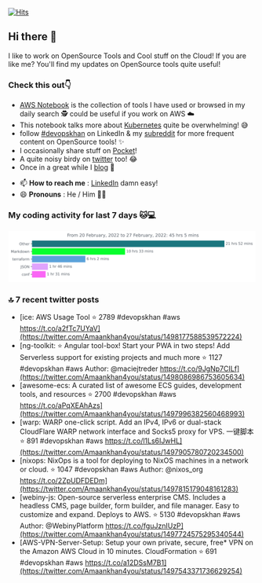 [![Hits](https://hits.seeyoufarm.com/api/count/incr/badge.svg?url=https%3A%2F%2Fgithub.com%2Fakhan4u%2Fhit-counter&count_bg=%2379C83D&title_bg=%23555555&icon=&icon_color=%23E7E7E7&title=visits&edge_flat=false)](https://hits.seeyoufarm.com)

## Hi there 👋

I like to work on OpenSource Tools and Cool stuff on the Cloud! If you are like me? You'll find my updates on OpenSource tools quite useful!

### Check this out👇

* [AWS Notebook](https://histre.com/public/notebooks/dnllyanu/aws/) is the collection of tools I have used or browsed in my daily search 🕵️ could be useful if you work on AWS ☁️
* This notebook talks more about [Kubernetes](https://histre.com/public/notebooks/6uxdvo3y/kubernetes/) quite be overwhelming! 😅
* follow [#devopskhan](https://www.linkedin.com/feed/hashtag/devopskhan/) on LinkedIn & my [subreddit](https://www.reddit.com/r/devopskhan/) for more frequent content on OpenSource tools! ✨
* I occasionally share stuff on [Pocket](https://getpocket.com/@ej6g8d1dp2829A16a9Tf5d4T6bAMp3d8791rejDe86yem3bm4e14ex4fT4dluk29)!
* A quite noisy birdy on [twitter](https://twitter.com/Amaankhan4you) too! 😂
* Once in a great while I [blog](https://linuxparrot.com/) 😬


- 📫 **How to reach me** : [LinkedIn](https://www.linkedin.com/in/amaan-khan-linux-ninja) damn easy!
- 😄 **Pronouns** : He / Him 🤷‍♂️

### My coding activity for last 7 days 🐱💻

<img src="https://github.com/akhan4u/akhan4u/blob/main/images/stat.svg" alt="Amaan's Wakatime Activity!"/>

### 🔝 7 recent twitter posts
<!-- DEVDOJO:START -->
- [ice: AWS Usage Tool
⭐️ 2789
#devopskhan #aws
https://t.co/a2fTc7UYaV](https://twitter.com/Amaankhan4you/status/1498177588539572224)
- [ng-toolkit: :star: Angular tool-box! Start your PWA in two steps! Add Serverless support for existing projects and much more
⭐️ 1127
#devopskhan #aws
Author: @maciejtreder
https://t.co/9JgNp7CILf](https://twitter.com/Amaankhan4you/status/1498086986753605634)
- [awesome-ecs: A curated list of awesome ECS guides, development tools, and resources
⭐️ 2700
#devopskhan #aws
https://t.co/aPqXEAhAzs](https://twitter.com/Amaankhan4you/status/1497996382560468993)
- [warp: WARP one-click script. Add an IPv4, IPv6 or dual-stack CloudFlare WARP network interface and Socks5 proxy for VPS. 一键脚本
⭐️ 891
#devopskhan #aws
https://t.co/l1Ls6IJwHL](https://twitter.com/Amaankhan4you/status/1497905780720234500)
- [nixops: NixOps is a tool for deploying to NixOS machines in a network or cloud.
⭐️ 1047
#devopskhan #aws
Author: @nixos_org
https://t.co/2ZpUDFDEDm](https://twitter.com/Amaankhan4you/status/1497815179048161283)
- [webiny-js: Open-source serverless enterprise CMS. Includes a headless CMS, page builder, form builder, and file manager. Easy to customize and expand. Deploys to AWS.
⭐️ 5130
#devopskhan #aws
Author: @WebinyPlatform
https://t.co/fguJznIUzP](https://twitter.com/Amaankhan4you/status/1497724575295340544)
- [AWS-VPN-Server-Setup: Setup your own private, secure, free* VPN on the Amazon AWS Cloud in 10 minutes. CloudFormation
⭐️ 691
#devopskhan #aws
https://t.co/a12DSsM7B1](https://twitter.com/Amaankhan4you/status/1497543371736629254)
<!-- DEVDOJO:END -->

<!-- ![Amaan's GitHub stats](https://github-readme-stats.vercel.app/api?username=akhan4u&count_private=true&show_icons=true&hide=contribs) -->
